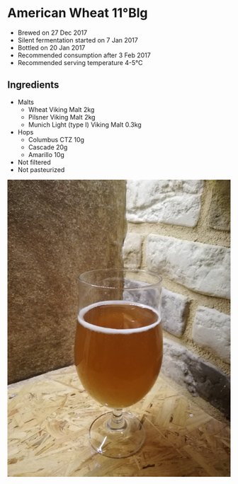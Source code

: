 # American Wheat 11°Blg

  * Brewed on 27 Dec 2017
  * Silent fermentation started on 7 Jan 2017
  * Bottled on 20 Jan 2017
  * Recommended consumption after 3 Feb 2017
  * Recommended serving temperature 4-5°C

## Ingredients

  * Malts
    * Wheat Viking Malt 2kg
    * Pilsner Viking Malt 2kg
    * Munich Light (type I) Viking Malt 0.3kg
  * Hops
    * Columbus CTZ 10g 
    * Cascade 20g
    * Amarillo 10g
  * Not filtered
  * Not pasteurized

![Image of Yaktocat](brewing13glass.jpg)
